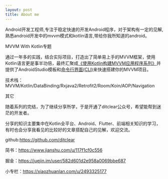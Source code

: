 ```yaml
---
layout: post
title: About me 
---
```


Android开发工程师,专注于稳定快速的开发Android程序，对于架构有一定的见解,熟悉android开发中的mvvm模式和kotlin语言,带给你我所知道的android。

MVVM With Kotlin专题

通过一年多的实践，结合实际项目，打造出了简单易上手的MVVM框架，使用Kotlin语言更是事半功倍，最终汇聚成[《使用Kotlin构建MVVM应用程序系列》][mvvm-kotin]并提供了AndroidStudio模板和[命令行界面(CLI)][generator-mvvm-kotlin]来快速搭建你的MVVM项目。

技术栈：MVVM/Kotlin/DataBinding/Rxjava2/Retrofit2/Room/Koin/AOP/Navigation

其它

随着系列的完结，为了继续分享所学，于是开通了ditclear公众号，希望能帮到迷茫的开发者。

分享的知识主要集中在Kotlin全平台、Android、Flutter、前端相关知识的学习，有时也会分享我看见的比较好的文章搭配自己的见解，欢迎交流。

github:https://github.com/ditclear

简书：https://www.jianshu.com/u/117f1cf0c556

掘金：https://juejin.im/user/582d601d2e958a0069bbe687

小专栏：https://xiaozhuanlan.com/u/2493325177

[mvvm-kotin]: https://xiaozhuanlan.com/ditclear

[generator-mvvm-kotlin]: https://github.com/ditclear/generator-mvvm-kotlin